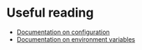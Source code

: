 # Useful reading
* [Documentation on configuration](https://docs.cypress.io/guides/references/configuration.html#Options)
* [Documentation on environment variables](https://docs.cypress.io/guides/guides/environment-variables.html)
